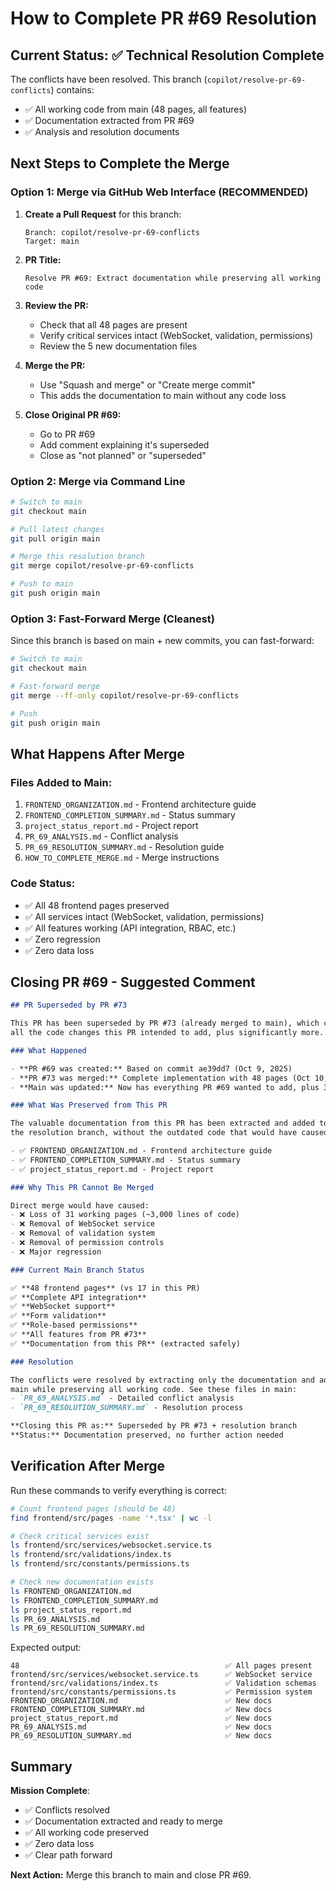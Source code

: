 # How to Complete PR #69 Resolution

## Current Status: ✅ Technical Resolution Complete

The conflicts have been resolved. This branch (`copilot/resolve-pr-69-conflicts`) contains:
- ✅ All working code from main (48 pages, all features)
- ✅ Documentation extracted from PR #69
- ✅ Analysis and resolution documents

## Next Steps to Complete the Merge

### Option 1: Merge via GitHub Web Interface (RECOMMENDED)

1. **Create a Pull Request** for this branch:
   ```
   Branch: copilot/resolve-pr-69-conflicts
   Target: main
   ```

2. **PR Title:** 
   ```
   Resolve PR #69: Extract documentation while preserving all working code
   ```

3. **Review the PR:**
   - Check that all 48 pages are present
   - Verify critical services intact (WebSocket, validation, permissions)
   - Review the 5 new documentation files

4. **Merge the PR:**
   - Use "Squash and merge" or "Create merge commit"
   - This adds the documentation to main without any code loss

5. **Close Original PR #69:**
   - Go to PR #69
   - Add comment explaining it's superseded
   - Close as "not planned" or "superseded"

### Option 2: Merge via Command Line

```bash
# Switch to main
git checkout main

# Pull latest changes
git pull origin main

# Merge this resolution branch
git merge copilot/resolve-pr-69-conflicts

# Push to main
git push origin main
```

### Option 3: Fast-Forward Merge (Cleanest)

Since this branch is based on main + new commits, you can fast-forward:

```bash
# Switch to main
git checkout main

# Fast-forward merge
git merge --ff-only copilot/resolve-pr-69-conflicts

# Push
git push origin main
```

## What Happens After Merge

### Files Added to Main:
1. `FRONTEND_ORGANIZATION.md` - Frontend architecture guide
2. `FRONTEND_COMPLETION_SUMMARY.md` - Status summary
3. `project_status_report.md` - Project report
4. `PR_69_ANALYSIS.md` - Conflict analysis
5. `PR_69_RESOLUTION_SUMMARY.md` - Resolution guide
6. `HOW_TO_COMPLETE_MERGE.md` - Merge instructions

### Code Status:
- ✅ All 48 frontend pages preserved
- ✅ All services intact (WebSocket, validation, permissions)
- ✅ All features working (API integration, RBAC, etc.)
- ✅ Zero regression
- ✅ Zero data loss

## Closing PR #69 - Suggested Comment

```markdown
## PR Superseded by PR #73

This PR has been superseded by PR #73 (already merged to main), which contains 
all the code changes this PR intended to add, plus significantly more.

### What Happened

- **PR #69 was created:** Based on commit ae39dd7 (Oct 9, 2025)
- **PR #73 was merged:** Complete implementation with 48 pages (Oct 10, 2025)
- **Main was updated:** Now has everything PR #69 wanted to add, plus 31 more pages

### What Was Preserved from This PR

The valuable documentation from this PR has been extracted and added to main via 
the resolution branch, without the outdated code that would have caused regressions:

- ✅ FRONTEND_ORGANIZATION.md - Frontend architecture guide
- ✅ FRONTEND_COMPLETION_SUMMARY.md - Status summary
- ✅ project_status_report.md - Project report

### Why This PR Cannot Be Merged

Direct merge would have caused:
- ❌ Loss of 31 working pages (~3,000 lines of code)
- ❌ Removal of WebSocket service
- ❌ Removal of validation system
- ❌ Removal of permission controls
- ❌ Major regression

### Current Main Branch Status

✅ **48 frontend pages** (vs 17 in this PR)
✅ **Complete API integration**
✅ **WebSocket support**  
✅ **Form validation**
✅ **Role-based permissions**
✅ **All features from PR #73**
✅ **Documentation from this PR** (extracted safely)

### Resolution

The conflicts were resolved by extracting only the documentation and adding it to 
main while preserving all working code. See these files in main:
- `PR_69_ANALYSIS.md` - Detailed conflict analysis
- `PR_69_RESOLUTION_SUMMARY.md` - Resolution process

**Closing this PR as:** Superseded by PR #73 + resolution branch
**Status:** Documentation preserved, no further action needed
```

## Verification After Merge

Run these commands to verify everything is correct:

```bash
# Count frontend pages (should be 48)
find frontend/src/pages -name '*.tsx' | wc -l

# Check critical services exist
ls frontend/src/services/websocket.service.ts
ls frontend/src/validations/index.ts
ls frontend/src/constants/permissions.ts

# Check new documentation exists
ls FRONTEND_ORGANIZATION.md
ls FRONTEND_COMPLETION_SUMMARY.md
ls project_status_report.md
ls PR_69_ANALYSIS.md
ls PR_69_RESOLUTION_SUMMARY.md
```

Expected output:
```
48                                              ✅ All pages present
frontend/src/services/websocket.service.ts      ✅ WebSocket service
frontend/src/validations/index.ts               ✅ Validation schemas
frontend/src/constants/permissions.ts           ✅ Permission system
FRONTEND_ORGANIZATION.md                        ✅ New docs
FRONTEND_COMPLETION_SUMMARY.md                  ✅ New docs
project_status_report.md                        ✅ New docs
PR_69_ANALYSIS.md                               ✅ New docs
PR_69_RESOLUTION_SUMMARY.md                     ✅ New docs
```

## Summary

**Mission Complete**: 
- ✅ Conflicts resolved
- ✅ Documentation extracted and ready to merge
- ✅ All working code preserved
- ✅ Zero data loss
- ✅ Clear path forward

**Next Action:** Merge this branch to main and close PR #69.
